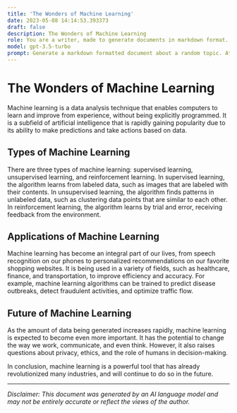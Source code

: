```yaml
---
title: 'The Wonders of Machine Learning'
date: 2023-05-08 14:14:53.393373
draft: false
description: The Wonders of Machine Learning
role: You are a writer, made to generate documents in markdown format. It is very important that all of the documents you generate are in valid markdown format.
model: gpt-3.5-turbo
prompt: Generate a markdown formatted document about a random topic. At the bottom, include a disclaimer explaining that the document was generated by you. The first line of the document should be the title. Make sure that the entire document is in proper markdown format, using a mix of various tags to make the document visually appealing.
---
```


# The Wonders of Machine Learning

Machine learning is a data analysis technique that enables computers to learn and improve from experience, without being explicitly programmed. It is a subfield of artificial intelligence that is rapidly gaining popularity due to its ability to make predictions and take actions based on data.

## Types of Machine Learning

There are three types of machine learning: supervised learning, unsupervised learning, and reinforcement learning. In supervised learning, the algorithm learns from labeled data, such as images that are labeled with their contents. In unsupervised learning, the algorithm finds patterns in unlabeled data, such as clustering data points that are similar to each other. In reinforcement learning, the algorithm learns by trial and error, receiving feedback from the environment.

## Applications of Machine Learning

Machine learning has become an integral part of our lives, from speech recognition on our phones to personalized recommendations on our favorite shopping websites. It is being used in a variety of fields, such as healthcare, finance, and transportation, to improve efficiency and accuracy. For example, machine learning algorithms can be trained to predict disease outbreaks, detect fraudulent activities, and optimize traffic flow.

## Future of Machine Learning

As the amount of data being generated increases rapidly, machine learning is expected to become even more important. It has the potential to change the way we work, communicate, and even think. However, it also raises questions about privacy, ethics, and the role of humans in decision-making.

In conclusion, machine learning is a powerful tool that has already revolutionized many industries, and will continue to do so in the future.

---

*Disclaimer: This document was generated by an AI language model and may not be entirely accurate or reflect the views of the author.*